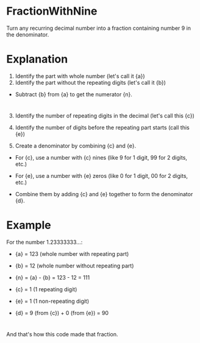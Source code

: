 # FractionWithNine
Turn any recurring decimal number into a fraction containing number 9 in the denominator.

# Explanation
1. Identify the part with whole number (let's call it {a})
2. Identify the part without the repeating digits (let's call it {b})

- Subtract {b} from {a} to get the numerator {n}.

#
3. Identify the number of repeating digits in the decimal (let's call this {c})
4. Identify the number of digits before the repeating part starts (call this {e})

5. Create a denominator by combining {c} and {e}.

- For {c}, use a number with {c} nines (like 9 for 1 digit, 99 for 2 digits, etc.)
- For {e}, use a number with {e} zeros (like 0 for 1 digit, 00 for 2 digits, etc.)

- Combine them by adding {c} and {e} together to form the denominator {d}.

# Example
For the number 1.23333333...:

- {a} = 123 (whole number with repeating part)
- {b} = 12 (whole number without repeating part)
- {n} = {a} - {b} = 123 - 12 = 111

- {c} = 1 (1 repeating digit)
- {e} = 1 (1 non-repeating digit)
- {d} = 9 (from {c}) + 0 (from {e}) = 90

#
And that's how this code made that fraction.



